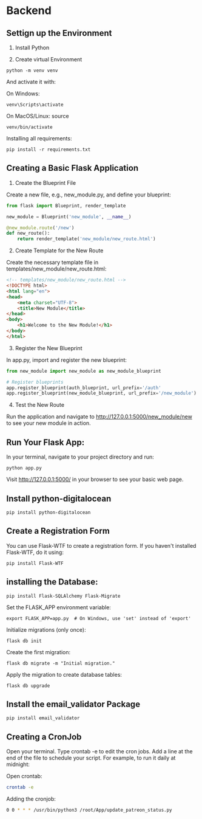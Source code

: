 # Backend

## Settign up the Environment

1. Install Python

2. Create virtual Environment

```
python -m venv venv
```

And activate it with:

On Windows: 

```
venv\Scripts\activate
```

On MacOS/Linux: source 

```
venv/bin/activate
```

Installing all requirements:

```
pip install -r requirements.txt
```

## Creating a Basic Flask Application

1. Create the Blueprint File
   
Create a new file, e.g., new_module.py, and define your blueprint:

```python
from flask import Blueprint, render_template

new_module = Blueprint('new_module', __name__)

@new_module.route('/new')
def new_route():
    return render_template('new_module/new_route.html')

```

2. Create Template for the New Route
   
Create the necessary template file in templates/new_module/new_route.html:

```html
<!-- templates/new_module/new_route.html -->
<!DOCTYPE html>
<html lang="en">
<head>
    <meta charset="UTF-8">
    <title>New Module</title>
</head>
<body>
    <h1>Welcome to the New Module!</h1>
</body>
</html>
```

3. Register the New Blueprint
   
In app.py, import and register the new blueprint:

```python
from new_module import new_module as new_module_blueprint

# Register blueprints
app.register_blueprint(auth_blueprint, url_prefix='/auth'
app.register_blueprint(new_module_blueprint, url_prefix='/new_module')
```

4. Test the New Route
   
Run the application and navigate to http://127.0.0.1:5000/new_module/new to see your new module in action.

## Run Your Flask App:


In your terminal, navigate to your project directory and run:
```
python app.py
```

Visit http://127.0.0.1:5000/ in your browser to see your basic web page.


## Install python-digitalocean

```
pip install python-digitalocean
```


## Create a Registration Form
You can use Flask-WTF to create a registration form. If you haven't installed Flask-WTF, do it using:

```
pip install Flask-WTF
```


## installing the Database:

```
pip install Flask-SQLAlchemy Flask-Migrate
```

Set the FLASK_APP environment variable:

```
export FLASK_APP=app.py  # On Windows, use 'set' instead of 'export'
```

Initialize migrations (only once):

```
flask db init
```

Create the first migration:

```
flask db migrate -m "Initial migration."
```

Apply the migration to create database tables:

```
flask db upgrade
```

## Install the email_validator Package

```
pip install email_validator
```

## Creating a CronJob

Open your terminal.
Type crontab -e to edit the cron jobs.
Add a line at the end of the file to schedule your script. For example, to run it daily at midnight:

Open crontab:

```bash
crontab -e 
```
Adding the cronjob:

```bash
0 0 * * * /usr/bin/python3 /root/App/update_patreon_status.py
```
